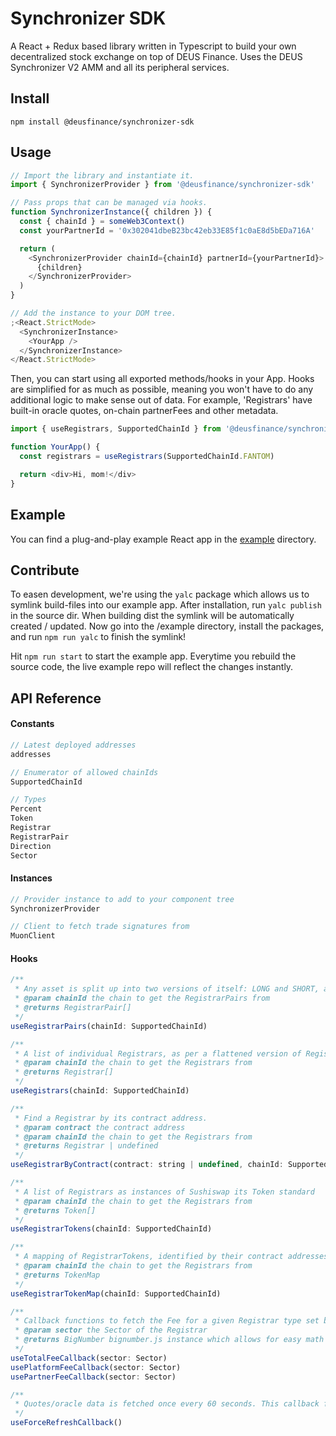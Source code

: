 # Synchronizer SDK

A React + Redux based library written in Typescript to build your own decentralized stock exchange on top of DEUS Finance. Uses the DEUS Synchronizer V2 AMM and all its peripheral services.

## Install

`npm install @deusfinance/synchronizer-sdk`

## Usage

```javascript
// Import the library and instantiate it.
import { SynchronizerProvider } from '@deusfinance/synchronizer-sdk'

// Pass props that can be managed via hooks.
function SynchronizerInstance({ children }) {
  const { chainId } = someWeb3Context()
  const yourPartnerId = '0x302041dbeB23bc42eb33E85f1c0aE8d5bEDa716A'

  return (
    <SynchronizerProvider chainId={chainId} partnerId={yourPartnerId}>
      {children}
    </SynchronizerProvider>
  )
}

// Add the instance to your DOM tree.
;<React.StrictMode>
  <SynchronizerInstance>
    <YourApp />
  </SynchronizerInstance>
</React.StrictMode>
```

Then, you can start using all exported methods/hooks in your App. Hooks are simplified for as much as possible, meaning you won't have to do any additional logic to make sense out of data. For example, 'Registrars' have built-in oracle quotes, on-chain partnerFees and other metadata.

```javascript
import { useRegistrars, SupportedChainId } from '@deusfinance/synchronizer-sdk'

function YourApp() {
  const registrars = useRegistrars(SupportedChainId.FANTOM)

  return <div>Hi, mom!</div>
}
```

## Example

You can find a plug-and-play example React app in the [example](/example) directory.

## Contribute

To easen development, we're using the `yalc` package which allows us to symlink build-files into our example app. After installation, run `yalc publish` in the source dir. When building dist the symlink will be automatically created / updated. Now go into the /example directory, install the packages, and run `npm run yalc` to finish the symlink!

Hit `npm run start` to start the example app. Everytime you rebuild the source code, the live example repo will reflect the changes instantly.

## API Reference

#### Constants

```javascript
// Latest deployed addresses
addresses

// Enumerator of allowed chainIds
SupportedChainId

// Types
Percent
Token
Registrar
RegistrarPair
Direction
Sector
```

#### Instances

```javascript
// Provider instance to add to your component tree
SynchronizerProvider

// Client to fetch trade signatures from
MuonClient
```

#### Hooks

```javascript
/**
 * Any asset is split up into two versions of itself: LONG and SHORT, a RegistrarPair is an entity that holds both versions of the Registrar. Its 'id' is shared with both the Registrars, the id is commonly referred to as a 'ticker'.
 * @param chainId the chain to get the RegistrarPairs from
 * @returns RegistrarPair[]
 */
useRegistrarPairs(chainId: SupportedChainId)

/**
 * A list of individual Registrars, as per a flattened version of RegistrarPairs. A Registrar also holds a 'sibling' field, which refers to the other version of itself.
 * @param chainId the chain to get the Registrars from
 * @returns Registrar[]
 */
useRegistrars(chainId: SupportedChainId)

/**
 * Find a Registrar by its contract address.
 * @param contract the contract address
 * @param chainId the chain to get the Registrars from
 * @returns Registrar | undefined
 */
useRegistrarByContract(contract: string | undefined, chainId: SupportedChainId)

/**
 * A list of Registrars as instances of Sushiswap its Token standard
 * @param chainId the chain to get the Registrars from
 * @returns Token[]
 */
useRegistrarTokens(chainId: SupportedChainId)

/**
 * A mapping of RegistrarTokens, identified by their contract addresses.
 * @param chainId the chain to get the Registrars from
 * @returns TokenMap
 */
useRegistrarTokenMap(chainId: SupportedChainId)

/**
 * Callback functions to fetch the Fee for a given Registrar type set by the DEUS DAO and/or the Partner.
 * @param sector the Sector of the Registrar
 * @returns BigNumber bignumber.js instance which allows for easy math ops
 */
useTotalFeeCallback(sector: Sector)
usePlatformFeeCallback(sector: Sector)
usePartnerFeeCallback(sector: Sector)

/**
 * Quotes/oracle data is fetched once every 60 seconds. This callback forces a refresh.
 */
useForceRefreshCallback()
```
